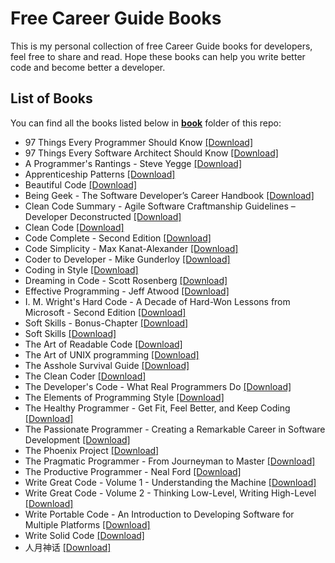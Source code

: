 # Free Career Guide Books

This is my personal collection of free Career Guide books for developers, feel free to share and read. Hope these books can help you write better code and become better a developer.

## List of Books

You can find all the books listed below in [**book**](/book) folder of this repo:

* 97 Things Every Programmer Should Know [[Download]](/book/97%20Things%20Every%20Programmer%20Should%20Know.pdf)
* 97 Things Every Software Architect Should Know [[Download]](/book/97%20Things%20Every%20Software%20Architect%20Should%20Know.pdf)
* A Programmer's Rantings - Steve Yegge [[Download]](/book/A%20Programmer%27s%20Rantings%20-%20Steve%20Yegge.epub)
* Apprenticeship Patterns [[Download]](/book/Apprenticeship%20Patterns.pdf)
* Beautiful Code [[Download]](/book/Beautiful%20Code.epub)
* Being Geek - The Software Developer’s Career Handbook [[Download]](/book/Being%20Geek%20-%20The%20Software%20Developer%E2%80%99s%20Career%20Handbook.pdf)
* Clean Code Summary - Agile Software Craftmanship Guidelines – Developer Deconstructed [[Download]](/book/Clean%20Code%20Summary%20-%20Agile%20Software%20Craftmanship%20Guidelines%20%E2%80%93%20Developer%20Deconstructed.epub)
* Clean Code [[Download]](/book/Clean%20Code.pdf)
* Code Complete - Second Edition [[Download]](/book/Code%20Complete%20-%20Second%20Edition.pdf)
* Code Simplicity - Max Kanat-Alexander [[Download]](/book/Code%20Simplicity%20-%20Max%20Kanat-Alexander.epub)
* Coder to Developer - Mike Gunderloy [[Download]](/book/Coder%20to%20Developer%20-%20Mike%20Gunderloy.pdf)
* Coding in Style [[Download]](/book/Coding%20in%20Style.epub)
* Dreaming in Code - Scott Rosenberg [[Download]](/book/Dreaming%20in%20Code%20-%20Scott%20Rosenberg.epub)
* Effective Programming - Jeff Atwood [[Download]](/book/Effective%20Programming%20-%20Jeff%20Atwood.epub)
* I. M. Wright's Hard Code - A Decade of Hard-Won Lessons from Microsoft - Second Edition [[Download]](/book/I.%20M.%20Wright%27s%20Hard%20Code%20-%20A%20Decade%20of%20Hard-Won%20Lessons%20from%20Microsoft%20-%20Second%20Edition.pdf)
* Soft Skills - Bonus-Chapter [[Download]](/book/Soft%20Skills%20-%20Bonus-Chapter.pdf)
* Soft Skills [[Download]](/book/Soft%20Skills.pdf)
* The Art of Readable Code [[Download]](/book/The%20Art%20of%20Readable%20Code.pdf)
* The Art of UNIX programming [[Download]](/book/The%20Art%20of%20UNIX%20programming.pdf)
* The Asshole Survival Guide [[Download]](/book/The%20Asshole%20Survival%20Guide.epub)
* The Clean Coder [[Download]](/book/The%20Clean%20Coder.pdf)
* The Developer's Code - What Real Programmers Do [[Download]](/book/The%20Developer%27s%20Code%20-%20What%20Real%20Programmers%20Do.pdf)
* The Elements of Programming Style [[Download]](/book/The%20Elements%20of%20Programming%20Style.pdf)
* The Healthy Programmer - Get Fit, Feel Better, and Keep Coding [[Download]](/book/The%20Healthy%20Programmer%20-%20Get%20Fit%2C%20Feel%20Better%2C%20and%20Keep%20Coding.pdf)
* The Passionate Programmer - Creating a Remarkable Career in Software Development [[Download]](/book/The%20Passionate%20Programmer%20-%20Creating%20a%20Remarkable%20Career%20in%20Software%20Development.pdf)
* The Phoenix Project [[Download]](/book/The%20Phoenix%20Project.epub)
* The Pragmatic Programmer - From Journeyman to Master [[Download]](/book/The%20Pragmatic%20Programmer%20-%20From%20Journeyman%20to%20Master.epub)
* The Productive Programmer - Neal Ford [[Download]](/book/The%20Productive%20Programmer%20-%20Neal%20Ford.epub)
* Write Great Code - Volume 1 - Understanding the Machine [[Download]](/book/Write%20Great%20Code%20-%20Volume%201%20-%20Understanding%20the%20Machine.pdf)
* Write Great Code - Volume 2 - Thinking Low-Level, Writing High-Level [[Download]](/book/Write%20Great%20Code%20-%20Volume%202%20-%20Thinking%20Low-Level%2C%20Writing%20High-Level.pdf)
* Write Portable Code - An Introduction to Developing Software for Multiple Platforms [[Download]](/book/Write%20Portable%20Code%20-%20An%20Introduction%20to%20Developing%20Software%20for%20Multiple%20Platforms.pdf)
* Write Solid Code [[Download]](/book/Write%20Solid%20Code.pdf)
* 人月神话 [[Download]](/book/%E4%BA%BA%E6%9C%88%E7%A5%9E%E8%AF%9D.pdf)

